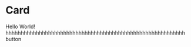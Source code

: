 # Card

<ac-card color="primary" flat width="256px">
  <template v-slot:image>
    <ac-row class="primary-color" height="144px"></ac-row>
  </template>
  <ac-card-title>Hello</ac-card-title>
  <ac-card-subtitle>World!</ac-card-subtitle>
  <ac-card-content>hhhhhhhhhhhhhhhhhhhhhhhhhhhhhhhhhhhhhhhhhhhhhhhhhhhhhhhhhhh</ac-card-content>
  <ac-card-actions><ac-btn color="primary" flat block>button</ac-btn></ac-card-actions>
</ac-card>

